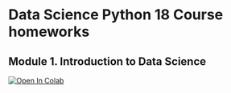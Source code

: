 # Data Science Python 18 Course homeworks

## Module 1. Introduction to Data Science

<a target="_blank" href="https://colab.research.google.com/github/OleksiyM/Data_Science/blob/main/Module_01/Hw1.ipynb">
  <img src="https://colab.research.google.com/assets/colab-badge.svg" alt="Open In Colab"/>
</a>
